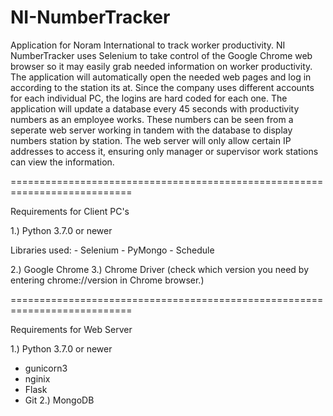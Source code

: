 # NI-NumberTracker
Application for Noram International to track worker productivity.
NI NumberTracker uses Selenium to take control of the Google Chrome web browser so it may easily grab needed information on worker productivity. The application will automatically open the needed web pages and log in according to the station its at. Since the company uses different accounts for each individual PC, the logins are hard coded for each one. The application will update a database every 45 seconds with productivity numbers as an employee works. These numbers can be seen from a seperate web server working in tandem with the database to display numbers station by station. The web server will only allow certain IP addresses to access it, ensuring only manager or supervisor work stations can view the information.

===========================================================================

Requirements for Client PC's

1.) Python 3.7.0 or newer
  
  Libraries used:
    - Selenium
    - PyMongo
    - Schedule
  
2.) Google Chrome
3.) Chrome Driver (check which version you need by entering chrome://version in Chrome browser.)

===========================================================================

Requirements for Web Server

1.) Python 3.7.0 or newer
 - gunicorn3
 - nginix
 - Flask
 - Git
 2.) MongoDB
 

 

